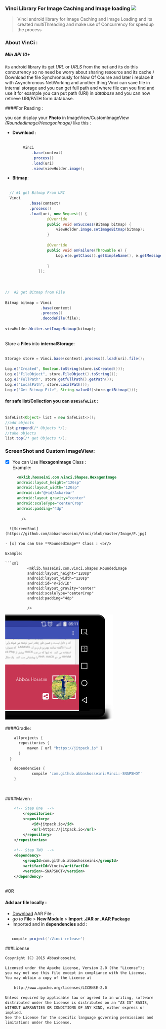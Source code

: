 ### Vinci Library For Image Caching and Image loading [![](https://jitpack.io/v/abbashosseini/Vinci.svg)](https://jitpack.io/#abbashosseini/Vinci)

>Vinci android library for Image Caching and Image Loading and its created multiThreading and make use of Concurrency for speedup the process

### About VinCi :

##### Min API 10+

its android library its get _URL_ or _URLS_ from the net and its do this concurrency so no need be worry about sharing resource and its cache / Download the file Synchronously for Now Of Course and later i replace it with Asynchronous NetWorking and another thing Vinci can save file in internal storage and you can get full path and where file can you find and use it for example you can put path (URI) in _database_ and you can now retrieve URI/PATH form database.

####For Reading :

you can display your **Photo** in ImageView/CustomImageView _(RoundedImage/HexagonImage)_ like this :

* **Download** :

```java

        Vinci
            .base(context)
            .process()
            .load(uri)
            .view(viewHolder.image);

```

* **Bitmap**:

```java
  
  // #1 get Bitmap From URI
  Vinci
           .base(context)
           .process()
           .load(uri, new Request() {
	               @Override
	               public void onSuccess(Bitmap bitmap) {
	                   viewHolder.image.setImageBitmap(bitmap);
	               }
	
	               @Override
	               public void onFailure(Throwable e) {
	                   Log.e(e.getClass().getSimpleName(), e.getMessage());
	
	               }
	           });


        
//  #2 get Bitmap from File

Bitmap bitmap = Vinci
                .base(context)
                .process()
                .decodeFile(file);

viewHolder.Writer.setImageBitmap(bitmap);
  
```



Store a **Files**  into **internalStorage**:

```java

Storage store = Vinci.base(context).process().load(uri).file();

Log.e("Created", Boolean.toString(store.isCreated()));
Log.e("FileObject", store.FileObject().toString());
Log.e("FullPath", store.getfullPath().getPath());
Log.e("LocalPath", store.LocalPath());
Log.e("Get Bitmap File", String.valueOf(store.getBitmap()));
```

#### for safe list/Collection you can use`SafeList` :

```java

SafeList<Object> list = new SafeList<>();
//add objects
list.prepend(/* Objects */);
//take objects
list.top(/* get Objects */);

```


### ScreenShot and Custom ImageView:

- [x] You can Use **HexagonImage** Class : <br/>
Example:
  ```xml
    <mklib.hosseini.com.vinci.Shapes.HexagonImage
    android:layout_height="120sp"
    android:layout_width="120sp"
    android:id="@+id/Axkarbar"
    android:layout_gravity="center"
    android:scaleType="centerCrop"
    android:padding="4dp"
  
      />
```
  ![ScreenShot](https://github.com/abbashosseini/Vinci/blob/master/Image/P.jpg)

- [x] You can Use **RoundedImage** Class : <br/>

Example:
	
```xml
	      <mklib.hosseini.com.vinci.Shapes.RoundedImage
	      android:layout_height="120sp"
	      android:layout_width="120sp"
	      android:id="@+id/ID"
	      android:layout_gravity="center"
	      android:scaleType="centerCrop"
	      android:padding="4dp"
	      
	      />
```

![ScreenShot](https://github.com/abbashosseini/Vinci/blob/master/Image/L.jpg)
  
  
####Gradle:
  
  
  
  
  ```gradle
	  allprojects {
		repositories {
			maven { url "https://jitpack.io" }
		}
	}
```
```gradle	
	dependencies {
	        compile 'com.github.abbashosseini:Vinci:-SNAPSHOT'
	}

  
  ````
  
####Maven :

```xml
	<!-- Step One  -->
		<repositories>
		<repository>
		    <id>jitpack.io</id>
		    <url>https://jitpack.io</url>
		</repository>
	</repositories>
	
	<!-- Step TWO  -->
	<dependency>
	    <groupId>com.github.abbashosseini</groupId>
	    <artifactId>Vinci</artifactId>
	    <version>-SNAPSHOT</version>
	</dependency>



```

#OR

#### Add **aar** file locally  :

- [Download](https://github.com/abbashosseini/Vinci/raw/master/Vinci-release.aar) AAR File .
- _go to_ **File** > **New Module** > **Import .JAR or .AAR Package**
- Imported and in **dependencies** add :


 ```gradle	
 
	compile project(':Vinci-release')		

``` 

###License

	Copyright (C) 2015 AbbasHosseini
	
	Licensed under the Apache License, Version 2.0 (the "License");
	you may not use this file except in compliance with the License.
	You may obtain a copy of the License at
	
	    http://www.apache.org/licenses/LICENSE-2.0
	
	Unless required by applicable law or agreed to in writing, software
	distributed under the License is distributed on an "AS IS" BASIS,
	WITHOUT WARRANTIES OR CONDITIONS OF ANY KIND, either express or implied.
	See the License for the specific language governing permissions and
	limitations under the License.
